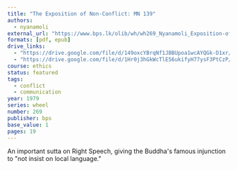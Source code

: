 ```yaml
---
title: "The Exposition of Non-Conflict: MN 139"
authors:
  - nyanamoli
external_url: "https://www.bps.lk/olib/wh/wh269_Nyanamoli_Exposition-of-Non-Conflict--Aranavibhanga-Sutta.html"
formats: [pdf, epub]
drive_links:
  - "https://drive.google.com/file/d/149oxcYBrqNf1JBBUpoa1wcAYQGk-D1xr/view?usp=drivesdk"
  - "https://drive.google.com/file/d/1Hr0j3hGkWcTlE56ukifyH77ysF3PtCzP/view?usp=drivesdk"
course: ethics
status: featured
tags:
  - conflict
  - communication
year: 1979
series: wheel
number: 269
publisher: bps
base_value: 1
pages: 19
---
```


An important sutta on Right Speech, giving the Buddha's famous injunction to "not insist on local language."
